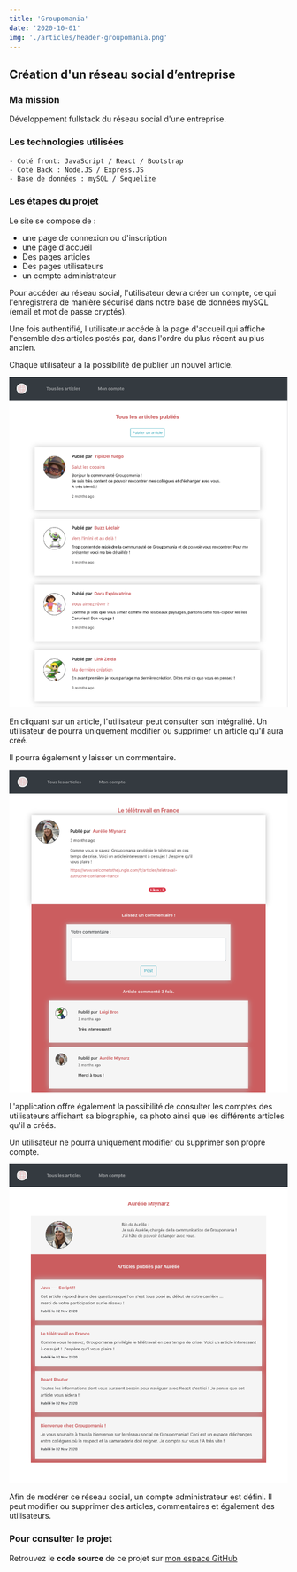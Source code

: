 ```yaml
---
title: 'Groupomania'
date: '2020-10-01'
img: './articles/header-groupomania.png'
---
```


## Création d'un réseau social d’entreprise

### Ma mission
Développement fullstack du réseau social d'une entreprise.

### Les technologies utilisées
    - Coté front: JavaScript / React / Bootstrap
    - Coté Back : Node.JS / Express.JS
    - Base de données : mySQL / Sequelize

### Les étapes du projet
Le site se compose de :
* une page de connexion ou d'inscription
* une page d'accueil
* Des pages articles
* Des pages utilisateurs
* un compte administrateur

Pour accéder au réseau social, l'utilisateur devra créer un compte, ce qui l'enregistrera de manière sécurisé dans notre base de données mySQL (email et mot de passe cryptés).

Une fois authentifié, l'utilisateur accéde à la page d'accueil qui affiche l'ensemble des articles postés par, dans l'ordre du plus récent au plus ancien.

Chaque utilisateur a la possibilité de publier un nouvel article.

![Page d'accueil](./img-groupomania/accueil-groupomania.png)

En cliquant sur un article, l'utilisateur peut consulter son intégralité. Un utilisateur de pourra uniquement modifier ou supprimer un article qu'il aura créé.

Il pourra également y laisser un commentaire.

![Page article](./img-groupomania/article-groupomania.png)

L'application offre également la possibilité de consulter les comptes des utilisateurs affichant sa biographie, sa photo ainsi que les différents articles qu'il a créés.

Un utilisateur ne pourra uniquement modifier ou supprimer son propre compte. 

![Page utilisateur](./img-groupomania/user-groupomania.png)

Afin de modérer ce réseau social, un compte administrateur est défini. Il peut modifier ou supprimer des articles, commentaires et également des utilisateurs.

### Pour consulter le projet
Retrouvez le **code source** de ce projet sur [mon espace GitHub](https://github.com/Lilimly/groupomania "Code source du site Groupomania")